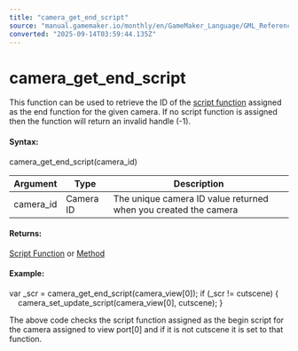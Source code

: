```yaml
---
title: "camera_get_end_script"
source: "manual.gamemaker.io/monthly/en/GameMaker_Language/GML_Reference/Cameras_And_Display/Cameras_And_Viewports/camera_get_end_script.htm"
converted: "2025-09-14T03:59:44.135Z"
---
```


# camera\_get\_end\_script

This function can be used to retrieve the ID of the [script function](../../../GML_Overview/Script_Functions.md) assigned as the end function for the given camera. If no script function is assigned then the function will return an invalid handle (-1).

#### Syntax:

camera\_get\_end\_script(camera\_id)

| Argument | Type | Description |
| --- | --- | --- |
| camera_id | Camera ID | The unique camera ID value returned when you created the camera |

#### Returns:

[Script Function](../../../GML_Overview/Script_Functions.md) or [Method](../../../GML_Overview/Method_Variables.md)

#### Example:

var \_scr = camera\_get\_end\_script(camera\_view\[0\]);
if (\_scr != cutscene)
{
    camera\_set\_update\_script(camera\_view\[0\], cutscene);
}

The above code checks the script function assigned as the begin script for the camera assigned to view port\[0\] and if it is not cutscene it is set to that function.